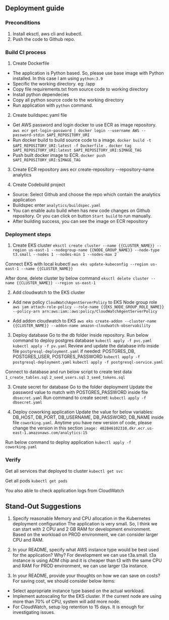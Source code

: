 ## Deployment guide

### Preconditions
1. Install eksctl, aws cli and kubectl.
2. Push the code to Github repo.

### Build CI process
1. Create Dockerfile
- The application is Python based. So, please use base image with Python installed. In this case I am using `python:3.9`
- Specific the working directory. eg: /app
- Copy file requirements.txt from source code to working directory
- Install python dependecies
- Copy all python source code to the working directory
- Run application with `python` command.

2. Create buildspec.yaml file
- Get AWS password and login docker to use ECR as image repository.
`aws ecr get-login-password | docker login --username AWS --password-stdin $API_REPOSITORY_URI`
- Run docker build to build source code to a image.
`docker build -t $API_REPOSITORY_URI:latest -f Dockerfile .`
`docker tag $API_REPOSITORY_URI:latest $API_REPOSITORY_URI:$IMAGE_TAG`
- Push built docker image to ECR.
`docker push $API_REPOSITORY_URI:$IMAGE_TAG`

3. Create ECR repository
aws ecr create-repository  --repository-name analytics

4. Create Codebuild project
- Source: Select Github and choose the repo which contain the analytics application
- Buildspec enter `analytics/buildspec.yaml`
- You can enable auto build when has new code changes on Github repository. Or you can click on button `Start build` to run manually.
- After building success, you can see the image on ECR repository


### Deployment steps
1. Create EKS cluster
`eksctl create cluster --name {{CLUSTER_NAME}} --region us-east-1 --nodegroup-name {{NODE_GROUP_NAME}} --node-type t3.small --nodes 1 --nodes-min 1 --nodes-max 2`

Connect EKS with local kubectl `aws eks update-kubeconfig --region us-east-1 --name {{CLUSTER_NAME}}`

After done, delete cluster by below command
`eksctl delete cluster --name {{CLUSTER_NAME}} --region us-east-1`

2. Add cloudwatch to the EKS cluster
- Add new policy `CloudWatchAgentServerPolicy` to EKS Node group role
`aws iam attach-role-policy --role-name {{EKS_NODE_GROUP_ROLE_NAME}} --policy-arn arn:aws:iam::aws:policy/CloudWatchAgentServerPolicy`

- Add addon cloudwatch to EKS
`aws eks create-addon --cluster-name {{CLUSTER_NAME}} --addon-name amazon-cloudwatch-observability`

3. Deploy database
Go to the db folder inside repository. Run below command to deploy postgres database
`kubectl apply -f pvc.yaml`
`kubectl apply -f pv.yaml`
Review and update the database info inside file `postgresql-deployment.yaml` if needed: POSTGRES_DB, POSTGRES_USER, POSTGRES_PASSWORD
`kubectl apply -f postgresql-deployment.yaml`
`kubectl apply -f postgresql-service.yaml`

Connect to database and run below script to create test data
`1_create_tables.sql`
`2_seed_users.sql`
`3_seed_tokens.sql`

3. Create secret for database
Go to the folder deployment
Update the password value to match with POSTGRES_PASSWORD inside file `dbsecret.yaml`
Run command to create secret: `kubectl apply -f dbsecret.yaml`

4. Deploy coworking application
Update the value for below variables: DB_HOST, DB_PORT, DB_USERNAME, DB_PASSWORD, DB_NAME inside file `coworking.yaml`.
Anytime you have new version of code, please change the version in this section `image: 402846102310.dkr.ecr.us-east-1.amazonaws.com/analytics:15`

Run below command to deploy application
`kubectl apply -f coworking.yaml`

### Verify
Get all services that deployed to cluster
`kubectl get svc`

Get all pods
`kubectl get pods`

You also able to check application logs from CloudWatch


## Stand-Out Suggestions
1. Specify reasonable Memory and CPU allocation in the Kubernetes deployment configuration
The application is very small. So, I think we can start with 2 CPU and 2 GB RAM for development environment.
Based on the workload on PROD environment, we can consider larger CPU and RAM.

2. In your README, specify what AWS instance type would be best used for the application? Why?
For development we can use t3a.small. t3a instance is using ADM chip and it is cheaper than t3 with the same CPU and RAM
For PROD environment, we can use larger t3a instance.

3. In your README, provide your thoughts on how we can save on costs?
For saving cost, we should consider below items:
- Select appropriate instance type based on the actual workload.
- Implement autoscaling for the EKS cluster. If the current node are using more than 70% of CPU, system will add more node.
- For CloudWatch, setup log retention to 15 days. It is enough for investigating issues.
